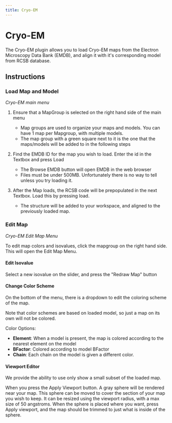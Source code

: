 ```yaml
---
title: Cryo-EM
---
```


# Cryo-EM

The Cryo-EM plugin allows you to load Cryo-EM maps from the Electron Microscopy Data Bank (EMDB), and align it with it's corresponding model from RCSB database.

##  Instructions

### Load Map and Model
<vimg src="plugins-page/cryo-em/CryoMainMenu.png" />
<i>Cryo-EM main menu</i>

1. Ensure that a MapGroup is selected on the right hand side of the main menu
    - Map groups are used to organize your maps and models. You can have 1 map per Mapgroup, with multiple models.
    - The map group with a green square next to it is the one that the maps/models will be added to in the following steps
2. Find the EMDB ID for the map you wish to load. Enter the id in the Textbox and press Load
    - The Browse EMDB button will open EMDB in the web browser
    - Files must be under 500MB. Unfortunately there is no way to tell unless you try loading it.

3. After the Map loads, the RCSB code will be prepopulated in the next Textbox. Load this by pressing load.
    - The structure will be added to your workspace, and aligned to the previously loaded map.

### Edit Map
<vimg src="plugins-page/cryo-em/CryoEditMapMenu.png" />
<i>Cryo-EM Edit Map Menu</i>

To edit map colors and isovalues, click the mapgroup on the right hand side. This will open the Edit Map Menu.

#### Edit Isovalue
Select a new isovalue on the slider, and press the "Redraw Map" button

#### Change Color Scheme
On the bottom of the menu, there is a dropdown to edit the coloring scheme of the map. 

Note that color schemes are based on loaded model, so just a map on its own will not be colored.

Color Options:
- **Element**: When a model is present, the map is colored according to the nearest element on the model
- **BFactor**: Colored according to model BFactor
- **Chain**: Each chain on the model is given a different color.

#### Viewport Editor
We provide the ability to use only show a small subset of the loaded map.

When you press the Apply Viewport button. A gray sphere will be rendered near your map. This sphere can be moved to cover the section of your map you wish to keep. It can be resized using the viewport radius, with a max size of 50 angstroms. When the sphere is placed where you want, press Apply viewport, and the map should be trimmed to just what is inside of the sphere.
    